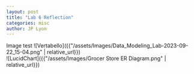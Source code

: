 ```yaml
---
layout: post
title: "Lab 6 Reflection"
categories: misc
author: JP Lyon
---
```


Image test
![Vertabello]({{"/assets/Images/Data_Modeling_Lab-2023-09-22_15-04.png" | relative_url}})  
![LucidChart]({{"/assets/Images/Grocer Store ER Diagram.png" | relative_url}})  
